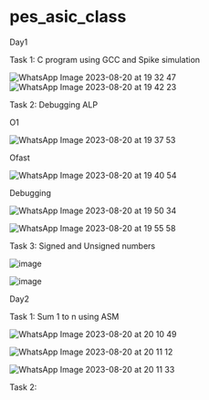 # pes_asic_class
Day1

Task 1: C program using GCC and Spike simulation

![WhatsApp Image 2023-08-20 at 19 32 47](https://github.com/mauriya0202/pes_asic_class/assets/112739882/7ce68e5d-b2bb-4f26-9620-48757e41b0b4)
![WhatsApp Image 2023-08-20 at 19 42 23](https://github.com/mauriya0202/pes_asic_class/assets/112739882/5f5f60c1-c5ca-4682-9146-4c6d1bda26b1)



Task 2: Debugging ALP

O1

![WhatsApp Image 2023-08-20 at 19 37 53](https://github.com/mauriya0202/pes_asic_class/assets/112739882/58c4cef4-c0b9-4058-97ee-8f281d71d4bd)

Ofast

![WhatsApp Image 2023-08-20 at 19 40 54](https://github.com/mauriya0202/pes_asic_class/assets/112739882/30715671-cf10-4bf1-8198-749d683db783)

Debugging

![WhatsApp Image 2023-08-20 at 19 50 34](https://github.com/mauriya0202/pes_asic_class/assets/112739882/00ff2c2e-c6f6-44ee-bc7c-c079338f749e)

![WhatsApp Image 2023-08-20 at 19 55 58](https://github.com/mauriya0202/pes_asic_class/assets/112739882/3a32b012-301c-47d1-92aa-1623dbb7d31c)

Task 3: Signed and Unsigned numbers

![image](https://github.com/mauriya0202/pes_asic_class/assets/112739882/073d943a-8612-49f1-b408-90312d752741)

![image](https://github.com/mauriya0202/pes_asic_class/assets/112739882/83fbcfaf-e995-4fc9-81c4-d54131f267e2)


Day2

Task 1: Sum 1 to n using ASM

![WhatsApp Image 2023-08-20 at 20 10 49](https://github.com/mauriya0202/pes_asic_class/assets/112739882/c3ee885d-2609-49a5-9449-31fcfa15e7a6)

![WhatsApp Image 2023-08-20 at 20 11 12](https://github.com/mauriya0202/pes_asic_class/assets/112739882/b87f94d9-4d4d-4a9e-8c40-725aa73fcfff)

![WhatsApp Image 2023-08-20 at 20 11 33](https://github.com/mauriya0202/pes_asic_class/assets/112739882/5a03b095-1271-409f-b104-5d120bd65bd1)

Task 2:


